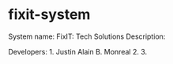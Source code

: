 # fixit-system
System name: FixIT: Tech Solutions
Description: 

Developers:
    1. Justin Alain B. Monreal
    2. 
    3. 
